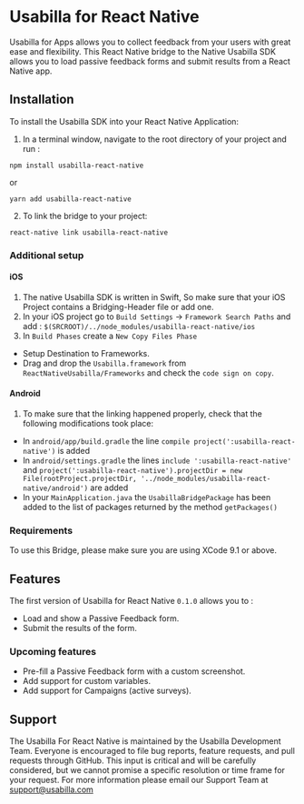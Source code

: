 # Usabilla for React Native
Usabilla for Apps allows you to collect feedback from your users with great ease and flexibility.
This React Native bridge to the Native Usabilla SDK allows you to load passive feedback forms and submit results from a React Native app.

## Installation
To install the Usabilla SDK into your React Native Application:
1. In a terminal window, navigate to the root directory of your project and run :

```
npm install usabilla-react-native
```
or 

```
yarn add usabilla-react-native
```

2. To link the bridge to your project:

```
react-native link usabilla-react-native
```

### Additional setup
#### iOS
1. The native Usabilla SDK is written in Swift, So make sure that your iOS Project contains a Bridging-Header file or add one.
2. In your iOS project go to `Build Settings` -> `Framework Search Paths` and add :
`$(SRCROOT)/../node_modules/usabilla-react-native/ios`
3. In `Build Phases` create a `New Copy Files Phase`
- Setup Destination to Frameworks.
- Drag and drop the `Usabilla.framework` from `ReactNativeUsabilla/Frameworks` and check the `code sign on copy`.

#### Android
1. To make sure that the linking happened properly, check that the following modifications took place:
- In `android/app/build.gradle` the line `compile project(':usabilla-react-native')` is added
- In `android/settings.gradle` the lines `include ':usabilla-react-native'` and `project(':usabilla-react-native').projectDir = new File(rootProject.projectDir, '../node_modules/usabilla-react-native/android')` are added
- In your `MainApplication.java` the `UsabillaBridgePackage` has been added to the list of packages returned by the method `getPackages()` 

### Requirements
To use this Bridge, please make sure you are using XCode 9.1 or above.

## Features
The first version of Usabilla for React Native `0.1.0` allows you to :
- Load and show a Passive Feedback form.
- Submit the results of the form.

### Upcoming features
- Pre-fill a Passive Feedback form with a custom screenshot.
- Add support for custom variables.
- Add support for Campaigns (active surveys).

## Support

The Usabilla For React Native is maintained by the Usabilla Development Team. Everyone is encouraged to file bug reports, feature requests, and pull requests through GitHub. This input is critical and will be carefully considered, but we cannot promise a specific resolution or time frame for your request. For more information please email our Support Team at support@usabilla.com
